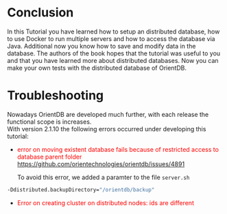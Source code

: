 # Conclusion

In this Tutorial you have learned how to setup an distributed database, how to use Docker to run multiple servers and how to access the database via Java. Additional now you know how to save and modify data in the database. The authors of the book hopes that the tutorial was useful to you and that you have learned more about distributed databases. Now you can make your own tests with the distributed database of OrientDB.
    
    
# Troubleshooting

Nowadays OrientDB are developed much further, with each release the 
functional scope is increases.  
With version 2.1.10 the following errors occurred under developing this tutorial:

* <font color="red">error on moving existent database fails because of restricted access to database parent folder</font>  
https://github.com/orientechnologies/orientdb/issues/4891

  To avoid this error, we added a paramter to the file `server.sh`
```bash
-Ddistributed.backupDirectory="/orientdb/backup"
```

* <font color="red">Error on creating cluster on distributed nodes: ids are different</font>

